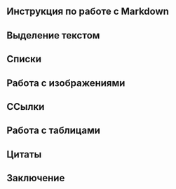 ## Инструкция по работе с Markdown

## Выделение текстом

## Списки


## Работа с изображениями 


## ССылки



## Работа с таблицами

## Цитаты


## Заключение 